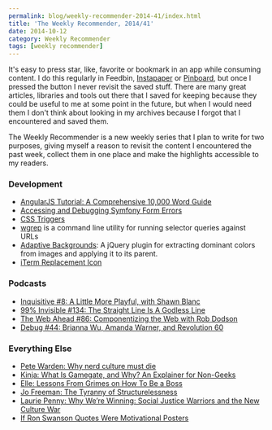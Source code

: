```yaml
---
permalink: blog/weekly-recommender-2014-41/index.html
title: 'The Weekly Recommender, 2014/41'
date: 2014-10-12
category: Weekly Recommender
tags: [weekly recommender]
---
```


It's easy to press star, like, favorite or bookmark in an app while consuming content. I do this regularly in Feedbin, [Instapaper](https://www.instapaper.com/p/florianec) or [Pinboard](https://pinboard.in/u:florian.eckerstorfer), but once I pressed the button I never revisit the saved stuff. There are many great articles, libraries and tools out there that I saved for keeping because they could be useful to me at some point in the future, but when I would need them I don't think about looking in my archives because I forgot that I encountered and saved them.

The Weekly Recommender is a new weekly series that I plan to write for two purposes, giving myself a reason to revisit the content I encountered the past week, collect them in one place and make the highlights accessible to my readers.

### Development

- [AngularJS Tutorial: A Comprehensive 10,000 Word Guide](http://www.airpair.com/angularjs)
- [Accessing and Debugging Symfony Form Errors](http://knpuniversity.com/blog/symfony-debugging-form-errors)
- [CSS Triggers](http://csstriggers.com)
- [wgrep](https://github.com/ddmnet/wgrep) is a command line utility for running selector queries against URLs
- [Adaptive Backgrounds](http://briangonzalez.github.io/jquery.adaptive-backgrounds.js/): A jQuery plugin for extracting dominant colors from images and applying it to its parent.
- [iTerm Replacement Icon](https://dribbble.com/shots/1702947-iTerm-Replacement-Icon)

### Podcasts

- [Inquisitive #8: A Little More Playful, with Shawn Blanc](http://relay.fm/inquisitive/8)
- [99% Invisible #134: The Straight Line Is A Godless Line](http://99percentinvisible.org/episode/the-straight-line-is-a-godless-line/)
- [The Web Ahead #86: Componentizing the Web with Rob Dodson](http://5by5.tv/webahead/86)
- [Debug #44: Brianna Wu, Amanda Warner, and Revolution 60](http://www.imore.com/debug-44-brianna-wu-amanda-warner-and-revolution-60)

### Everything Else

- [Pete Warden: Why nerd culture must die](http://petewarden.com/2014/10/05/why-nerd-culture-must-die/)
- [Kinja: What Is Gamegate, and Why? An Explainer for Non-Geeks](http://gawker.com/what-is-gamergate-and-why-an-explainer-for-non-geeks-1642909080)
- [Elle: Lessons From Grimes on How To Be a Boss](http://www.elle.com/news/culture/lessons-from-grimes-on-how-to-be-a-boss)
- [Jo Freeman: The Tyranny of Structurelessness](http://www.jofreeman.com/joreen/tyranny.htm)
- [Laurie Penny: Why We’re Winning: Social Justice Warriors and the New Culture War](http://laurie-penny.com/why-were-winning-social-justice-warriors-and-the-new-culture-war/)
- [If Ron Swanson Quotes Were Motivational Posters](http://www.buzzfeed.com/juliapugachevsky/if-ron-swanson-quotes-were-motivational-posters#4hjk6yw)
